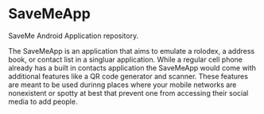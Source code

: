 # SaveMeApp
SaveMe Android Application repository.

The SaveMeApp is an application that aims to emulate a rolodex, a address book, or contact list in a singluar application. While a regular cell phone already has a built in contacts application the SaveMeApp would come with additional features like a QR code generator and scanner. These features are meant to be used durinng places where your mobile networks are nonexistent or spotty at best that prevent one from accessing their social media to add people.
